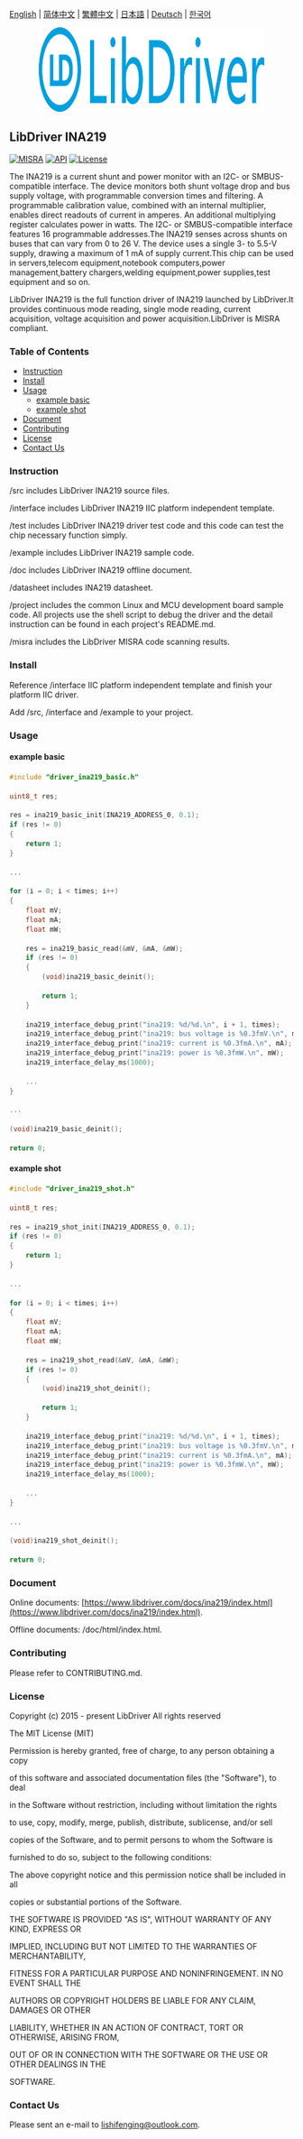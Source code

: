 [English](/README.md) | [ 简体中文](/README_zh-Hans.md) | [繁體中文](/README_zh-Hant.md) | [日本語](/README_ja.md) | [Deutsch](/README_de.md) | [한국어](/README_ko.md)

<div align=center>
<img src="/doc/image/logo.svg" width="400" height="150"/>
</div>

## LibDriver INA219

[![MISRA](https://img.shields.io/badge/misra-compliant-brightgreen.svg)](/misra/README.md) [![API](https://img.shields.io/badge/api-reference-blue.svg)](https://www.libdriver.com/docs/ina219/index.html) [![License](https://img.shields.io/badge/license-MIT-brightgreen.svg)](/LICENSE)

The INA219 is a current shunt and power monitor with an I2C- or SMBUS-compatible interface. The device monitors both shunt voltage drop and bus supply voltage, with programmable conversion times and filtering. A programmable calibration value, combined with an internal multiplier, enables direct readouts of current in amperes. An additional multiplying register calculates power in watts. The I2C- or SMBUS-compatible interface features 16 programmable addresses.The INA219 senses across shunts on buses that can vary from 0 to 26 V. The device uses a single 3- to 5.5-V supply, drawing a maximum of 1 mA of supply current.This chip can be used in servers,telecom equipment,notebook computers,power management,battery chargers,welding equipment,power supplies,test equipment and so on.

LibDriver INA219 is the full function driver of INA219 launched by LibDriver.It provides continuous mode reading, single mode reading, current acquisition, voltage acquisition and power acquisition.LibDriver is MISRA compliant.

### Table of Contents

  - [Instruction](#Instruction)
  - [Install](#Install)
  - [Usage](#Usage)
    - [example basic](#example-basic)
    - [example shot](#example-shot)
  - [Document](#Document)
  - [Contributing](#Contributing)
  - [License](#License)
  - [Contact Us](#Contact-Us)

### Instruction

/src includes LibDriver INA219 source files.

/interface includes LibDriver INA219 IIC platform independent template.

/test includes LibDriver INA219 driver test code and this code can test the chip necessary function simply.

/example includes LibDriver INA219 sample code.

/doc includes LibDriver INA219 offline document.

/datasheet includes INA219 datasheet.

/project includes the common Linux and MCU development board sample code. All projects use the shell script to debug the driver and the detail instruction can be found in each project's README.md.

/misra includes the LibDriver MISRA code scanning results.

### Install

Reference /interface IIC platform independent template and finish your platform IIC driver.

Add /src, /interface and /example to your project.

### Usage

#### example basic

```C
#include "driver_ina219_basic.h"

uint8_t res;

res = ina219_basic_init(INA219_ADDRESS_0, 0.1);
if (res != 0)
{
    return 1;
}

...

for (i = 0; i < times; i++)
{
    float mV;
    float mA;
    float mW;

    res = ina219_basic_read(&mV, &mA, &mW);
    if (res != 0)
    {
        (void)ina219_basic_deinit();

        return 1;
    }

    ina219_interface_debug_print("ina219: %d/%d.\n", i + 1, times);
    ina219_interface_debug_print("ina219: bus voltage is %0.3fmV.\n", mV);
    ina219_interface_debug_print("ina219: current is %0.3fmA.\n", mA);
    ina219_interface_debug_print("ina219: power is %0.3fmW.\n", mW);
    ina219_interface_delay_ms(1000);
    
    ...
}

...

(void)ina219_basic_deinit();

return 0;
```

#### example shot

```C
#include "driver_ina219_shot.h"

uint8_t res;

res = ina219_shot_init(INA219_ADDRESS_0, 0.1);
if (res != 0)
{
    return 1;
}

...

for (i = 0; i < times; i++)
{
    float mV;
    float mA;
    float mW;

    res = ina219_shot_read(&mV, &mA, &mW);
    if (res != 0)
    {
        (void)ina219_shot_deinit();

        return 1;
    }

    ina219_interface_debug_print("ina219: %d/%d.\n", i + 1, times);
    ina219_interface_debug_print("ina219: bus voltage is %0.3fmV.\n", mV);
    ina219_interface_debug_print("ina219: current is %0.3fmA.\n", mA);
    ina219_interface_debug_print("ina219: power is %0.3fmW.\n", mW);
    ina219_interface_delay_ms(1000);
    
    ...
}

...

(void)ina219_shot_deinit();

return 0;
```

### Document

Online documents: [https://www.libdriver.com/docs/ina219/index.html](https://www.libdriver.com/docs/ina219/index.html).

Offline documents: /doc/html/index.html.

### Contributing

Please refer to CONTRIBUTING.md.

### License

Copyright (c) 2015 - present LibDriver All rights reserved



The MIT License (MIT) 



Permission is hereby granted, free of charge, to any person obtaining a copy

of this software and associated documentation files (the "Software"), to deal

in the Software without restriction, including without limitation the rights

to use, copy, modify, merge, publish, distribute, sublicense, and/or sell

copies of the Software, and to permit persons to whom the Software is

furnished to do so, subject to the following conditions: 



The above copyright notice and this permission notice shall be included in all

copies or substantial portions of the Software. 



THE SOFTWARE IS PROVIDED "AS IS", WITHOUT WARRANTY OF ANY KIND, EXPRESS OR

IMPLIED, INCLUDING BUT NOT LIMITED TO THE WARRANTIES OF MERCHANTABILITY,

FITNESS FOR A PARTICULAR PURPOSE AND NONINFRINGEMENT. IN NO EVENT SHALL THE

AUTHORS OR COPYRIGHT HOLDERS BE LIABLE FOR ANY CLAIM, DAMAGES OR OTHER

LIABILITY, WHETHER IN AN ACTION OF CONTRACT, TORT OR OTHERWISE, ARISING FROM,

OUT OF OR IN CONNECTION WITH THE SOFTWARE OR THE USE OR OTHER DEALINGS IN THE

SOFTWARE. 

### Contact Us

Please sent an e-mail to lishifenging@outlook.com.